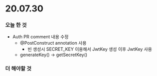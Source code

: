 # 20.07.30

### 오늘 한 것

- Auth PR comment 내용 수정
  - @PostConstruct annotation 사용
    - 빈 생성시 SECRET_KEY 이용해서 JwtKey 생성 이후 JwtKey 사용
  - generateKey() -> getSecretKey()

### 더 해야할 것

